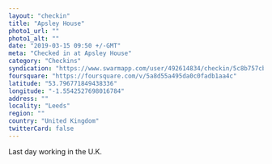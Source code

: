 ```yaml
---
layout: "checkin"
title: "Apsley House"
photo1_url: ""
photo1_alt: ""
date: "2019-03-15 09:50 +/-GMT"
meta: "Checked in at Apsley House"
category: "Checkins"
syndication: "https://www.swarmapp.com/user/492614834/checkin/5c8b757cb399f7002ca8c0bd"
foursquare: "https://foursquare.com/v/5a8d55a495da0c0fadb1aa4c"
latitude: "53.796771849438336"
longitude: "-1.5542527698016784"
address: ""
locality: "Leeds"
region: ""
country: "United Kingdom"
twitterCard: false
---
```

Last day working in the U.K.
